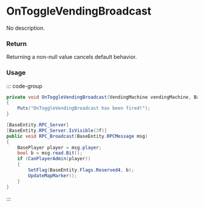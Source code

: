 # OnToggleVendingBroadcast
<Badge type="info" text="Vending"/><Badge type="danger" text="Carbon Compatible"/><Badge type="warning" text="Oxide Compatible"/>
No description.
### Return
Returning a non-null value cancels default behavior.

### Usage
::: code-group
```csharp [Example]
private void OnToggleVendingBroadcast(VendingMachine vendingMachine, BasePlayer local0)
{
	Puts("OnToggleVendingBroadcast has been fired!");
}
```
```csharp [Source — Assembly-CSharp @ VendingMachine]
[BaseEntity.RPC_Server]
[BaseEntity.RPC_Server.IsVisible(3f)]
public void RPC_Broadcast(BaseEntity.RPCMessage msg)
{
	BasePlayer player = msg.player;
	bool b = msg.read.Bit();
	if (CanPlayerAdmin(player))
	{
		SetFlag(BaseEntity.Flags.Reserved4, b);
		UpdateMapMarker();
	}
}

```
:::
